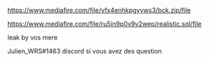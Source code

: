 
https://www.mediafire.com/file/yfx4enhkpgyyws3/bck.zip/file

https://www.mediafire.com/file/ru5in9p0v9v2wep/realistic.sql/file


leak by vos mere 


Julien_WRS#1463 discord si vous avez des question
